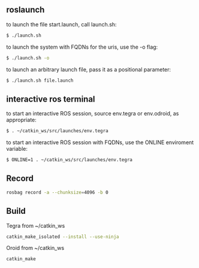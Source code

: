 ## roslaunch

to launch the file start.launch, call launch.sh:

```sh
$ ./launch.sh
```

to launch the system with FQDNs for the uris, use the -o flag:

```sh
$ ./launch.sh -o
```

to launch an arbitrary launch file, pass it as a positional parameter:

```sh
$ ./launch.sh file.launch
```

## interactive ros terminal

to start an interactive ROS session, source env.tegra or env.odroid, as appropriate:

```sh
$ . ~/catkin_ws/src/launches/env.tegra
```

to start an interactive ROS session with FQDNs, use the ONLINE enviroment variable:

```sh
$ ONLINE=1 . ~/catkin_ws/src/launches/env.tegra

```

## Record
```sh
rosbag record -a --chunksize=4096 -b 0
```
## Build
Tegra
from ~/catkin_ws
```sh
catkin_make_isolated --install --use-ninja
```

Oroid
from ~/catkin_ws
```sh
catkin_make
```
